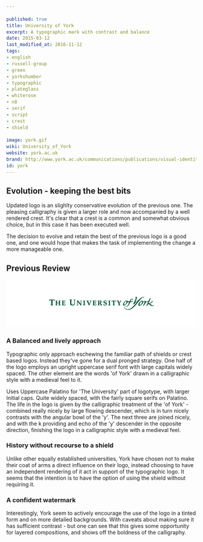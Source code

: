 ```yaml
---

published: true
title: University of York
excerpt: A typographic mark with contrast and balance
date: 2015-03-12
last_modified_at: 2016-11-12
tags:
- english
- russell-group
- green
- yorkshumber
- typographic
- plateglass
- whiterose
- n8
- serif
- script
- crest
- shield

image: york.gif
wiki: University_of_York
website: york.ac.uk
brand: http://www.york.ac.uk/communications/publications/visual-identity/
id: york
---
```


## Evolution - keeping the best bits

Updated logo is an slighlty conservative evolution of the previous one. The pleasing calligraphy is given a larger role and now accompanied by a well rendered crest. It's clear that a crest is a common and somewhat obvious choice, but in this case it has been executed well.

The decision to evolve and retain the best of the previous logo is a good one, and one would hope that makes the task of implementing the change a more manageable one.

## Previous Review

![Old York Logo](/images/logospotter/york-old.gif)

### A Balanced and lively approach

Typographic only approach eschewing the familiar path of shields or crest based logos. Instead they've gone for a dual pronged strategy. One half of the logo employs an upright uppercase serif font with large capitals widely spaced. The other element are the words 'of York' drawn in a calligraphic style with a medieval feel to it.

Uses Uppercase Palatino for 'The University' part of logotype, with larger Initial caps. Quite widely spaced, with the fairly square serifs on Palatino. The life in the logo is given by the calligraphic treatment of the 'of York' - combined really nicely by large flowing descender, which is in turn nicely contrasts with the angular bowl of the 'y'. The next three are joined nicely, and with the k providing and echo of the 'y' descender in the opposite direction, finishing the logo in a calligraphic style with a medieval feel.

### History without recourse to a shield

Unlike other equally established universities, York have chosen not to make their coat of arms a direct influence on their logo, instead choosing to have an independent rendering of it act in support of the typographic logo. It seems that the intention is to have the option of using the shield without requiring it.

### A confident watermark

Interestingly, York seem to actively encourage the use of the logo in a tinted form and on more detailed backgrounds. With caveats about making sure it has sufficient contrast - but one can see that this gives some opportunity for layered compositions, and shows off the boldness of the calligraphy.
